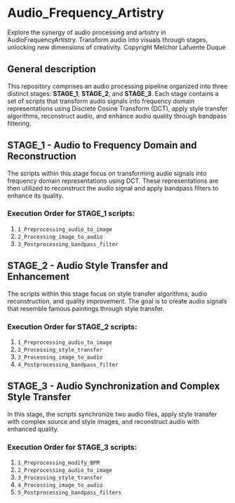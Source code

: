 # Audio_Frequency_Artistry
Explore the synergy of audio processing and artistry in AudioFrequencyArtistry. Transform audio into visuals through stages, unlocking new dimensions of creativity. Copyright Melchor Lafuente Duque

## General description

This repository comprises an audio processing pipeline organized into three distinct stages: **STAGE_1**, **STAGE_2**, and **STAGE_3**. Each stage contains a set of scripts that transform audio signals into frequency domain representations using Discrete Cosine Transform (DCT), apply style transfer algorithms, reconstruct audio, and enhance audio quality through bandpass filtering.

## STAGE_1 - Audio to Frequency Domain and Reconstruction

The scripts within this stage focus on transforming audio signals into frequency domain representations using DCT. These representations are then utilized to reconstruct the audio signal and apply bandpass filters to enhance its quality.

### Execution Order for STAGE_1 scripts:

1. `1_Preprocessing_audio_to_image`
2. `2_Processing_image_to_audio`
3. `3_Postprocessing_bandpass_filter`

## STAGE_2 - Audio Style Transfer and Enhancement

The scripts within this stage focus on style transfer algorithms, audio reconstruction, and quality improvement. The goal is to create audio signals that resemble famous paintings through style transfer.

### Execution Order for STAGE_2 scripts:

1. `1_Preprocessing_audio_to_image`
2. `2_Processing_style_transfer`
3. `3_Processing_image_to_audio`
4. `4_Postprocessing_bandpass_filter`

## STAGE_3 - Audio Synchronization and Complex Style Transfer

In this stage, the scripts synchronize two audio files, apply style transfer with complex source and style images, and reconstruct audio with enhanced quality.

### Execution Order for STAGE_3 scripts:

1. `1_Preprocessing_modify_BPM`
2. `2_Preprocessing_audio_to_image`
3. `3_Processing_style_transfer`
4. `4_Processing_image_to_audio`
5. `5_Postprocessing_bandpass_filters`
